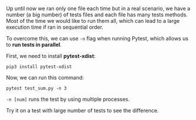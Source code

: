 Up until now we ran only one file each time but in a real scenario, we have a number (a big number) of tests files and each file has many tests methods. Most of the time we would like to run them all, which can lead to a large execution time if ran in sequential order.

To overcome this, we can use `-n` flag when running Pytest, which allows us to **run tests in parallel**.


First, we need to install **pytest-xdist**:
```console
pip3 install pytest-xdist 
```

Now, we can run this command:
```console
pytest test_sum.py -n 3 
```

`-n [num]` runs the test by using multiple processes.

Try it on a test with large number of tests to see the difference.
